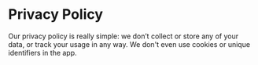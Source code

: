 # Privacy Policy

Our privacy policy is really simple: we don’t collect or store any of your data, or track your usage in any way.
We don't even use cookies or unique identifiers in the app.
